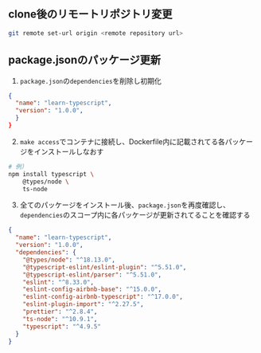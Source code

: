 ## clone後のリモートリポジトリ変更
```bash
git remote set-url origin <remote repository url>
```

## package.jsonのパッケージ更新
1. `package.json`の`dependencies`を削除し初期化
```json
{
  "name": "learn-typescript",
  "version": "1.0.0",
  }
}
```

2. `make access`でコンテナに接続し、Dockerfile内に記載されてる各パッケージをインストールしなおす
```bash
# 例）
npm install typescript \
    @types/node \
    ts-node
```

3. 全てのパッケージをインストール後、`package.json`を再度確認し、`dependencies`のスコープ内に各パッケージが更新されてることを確認する
```json
{
  "name": "learn-typescript",
  "version": "1.0.0",
  "dependencies": {
    "@types/node": "^18.13.0",
    "@typescript-eslint/eslint-plugin": "^5.51.0",
    "@typescript-eslint/parser": "^5.51.0",
    "eslint": "^8.33.0",
    "eslint-config-airbnb-base": "^15.0.0",
    "eslint-config-airbnb-typescript": "^17.0.0",
    "eslint-plugin-import": "^2.27.5",
    "prettier": "^2.8.4",
    "ts-node": "^10.9.1",
    "typescript": "^4.9.5"
  }
}
```